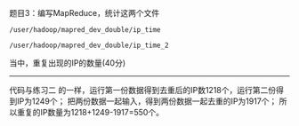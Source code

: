 题目3：编写MapReduce，统计这两个文件

`/user/hadoop/mapred_dev_double/ip_time`

`/user/hadoop/mapred_dev_double/ip_time_2`

当中，重复出现的IP的数量(40分)

---
代码与练习二 的一样，运行第一份数据得到去重后的IP数1218个，运行第二份得到IP为1249个；
把两份数据一起输入，得到两份数据一起去重的IP为1917个；
所以重复的IP数量为1218+1249-1917=550个。
